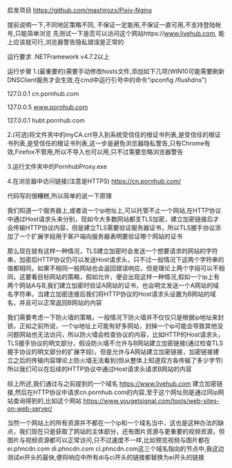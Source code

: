 启发项目
https://github.com/mashirozx/Pixiv-Nginx

提前说明一下,不同地区策略不同, 不保证一定能用,不保证一直可用,不支持登陆帐号,只能简单浏览
先测试一下是否可以访问这个网站https://www.livehub.com, 能上应该就可行,浏览器警告隐私错误是正常的

运行要求
.NETFramework v4.7.2以上


运行步骤
1.(最重要的)需要手动修改hosts文件,添加如下几项(WIN10可能需要刷新DNSClient服务才会生效,在cmd中运行引号中的命令"ipconfig /flushdns")

127.0.0.1 cn.pornhub.com

127.0.0.5 www.pornhub.com

127.0.0.1 hubt.pornhub.com



2.(可选)将文件夹中的myCA.crt导入到系统受信任的根证书列表,是受信任的根证书列表,是受信任的根证书列表,这一步是避免浏览器隐私警告,只有Chrome有效,Firefox不管用,所以不导入也可以用,只不过需要忽略浏览器警告

3.运行文件夹中的PornhubProxy.exe

4.在浏览器中访问链接(注意是HTTPS) https://cn.pornhub.com/


代码写的很糟糕,所以简单的说一下原理

我们知道一个服务器上,或者说一个ip地址上,可以托管不止一个网站,在HTTP协议中通过Host请求头来分别，现如今大多数网站都支TLS加密，建立加密链接后才会传输HTTP协议内容，但是建立TLS需要验证服务器证书，所以TLS握手协议添加了一个扩展字段用于客户端向服务器表明要验证哪个网站的证书

那么现在就有这样一种情况，TLS建立加密时会发送一个想要请求的网站的字符串，加密后HTTP协议仍可以发送Host请求头，只不过一般情况下这两个字符串的值都相同，如果不相同一般网站也会返回错误响应，但是理论上两个字段可以不相同，这要看目标网站的策略，假如允许，便会出现这样一种情况,假如一个ip上有两个网站A与B,我们建立加密时验证A网站的证书，也会明文发送一个A网站的域名字符串，当建立加密连接后我们将HTTP协议的Host请求头设置为B网站的域名，并且可以正常返回B网站的内容

我们需要考虑一下防火墙的策略，一般情况下防火墙并不仅仅只是根据ip地址来封锁，正如之前所说，一个ip地址上可能有好多网站，封掉一个ip可能会导致其他没问题网站也无法访问，所以防火墙会检查协议的内容，比如HTTP的Host请求头，TLS握手协议的明文部分，假设防火墙不允许与B网站建立加密链接(通过检查TLS握手协议的明文部分的扩展字段)，但是允许与A网站建立加密链接，加密链接建立之后的传输内容理论上防火墙无法看到(但从整体上知道双方各传输了多少字节)所以我们可以在后续的HTTP协议中通过Host请求头请求B网站的内容

综上所述,我们通过与之前提到的一个域名 https://www.livehub.com 建立加密链接,然后在HTTP协议中请求cn.pornhub.com的内容,至于这个网址则是通过同ip网站查询得到的,比如这个网站 https://www.yougetsignal.com/tools/web-sites-on-web-server/ 

当然一个网站上的所有资源并不都在一个ip和一个域名当中，这也是这种办法的缺点，我们现在只是获取了网站的主体部分，还有图片资源与更重要的视频资源，但图片与视频资源都可以正常访问,只不过速度不一样,比如预览视频与图片都在 ei.phncdn.com  di.phncdn.com  ci.phncdn.com这三个域名指向的节点中,我这边测试ei开头的最快,便将响应中所有di与ci开头的链接都替换为ei开头的链接
